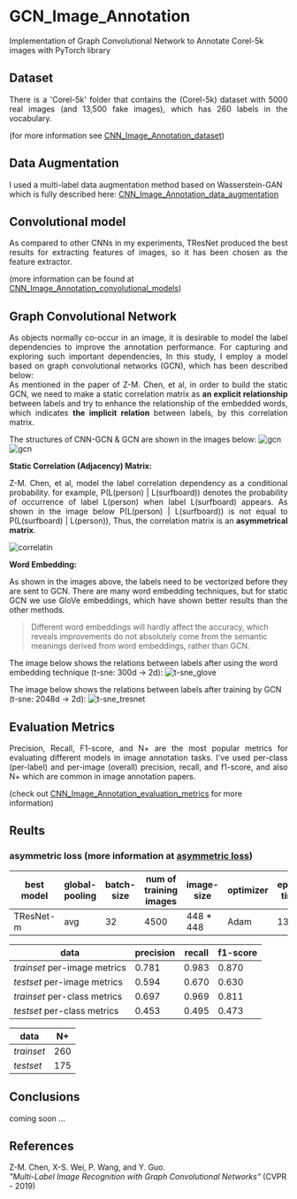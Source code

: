 # GCN_Image_Annotation
Implementation of Graph Convolutional Network to Annotate Corel-5k images with PyTorch library

## Dataset
<div align="justify"> There is a 'Corel-5k' folder that contains the (Corel-5k) dataset with 5000 real images (and 13,500 fake images), which has 260 labels in the vocabulary. </div>

(for more information see [CNN_Image_Annotation_dataset](https://github.com/parham1998/CNN_Image_Annotaion#dataset))

## Data Augmentation
I used a multi-label data augmentation method based on Wasserstein-GAN which is fully described here: [CNN_Image_Annotation_data_augmentation](https://github.com/parham1998/CNN_Image_Annotaion#data-augmentation)

## Convolutional model
<div align="justify"> As compared to other CNNs in my experiments, TResNet produced the best results for extracting features of images, so it has been chosen as the feature extractor. </div>

(more information can be found at  [CNN_Image_Annotation_convolutional_models](https://github.com/parham1998/CNN_Image_Annotaion#convolutional-models))

## Graph Convolutional Network
<div align="justify"> As objects normally co-occur in an image, it is desirable to model the label dependencies to improve the annotation performance.
For capturing and exploring such important dependencies, In this study, I employ a model based on graph convolutional networks (GCN), which has been described below: </div>

<div align="justify"> As mentioned in the paper of Z-M. Chen, et al, in order to build the static GCN, we need to make a static correlation matrix as <strong> an explicit relationship </strong> between labels and try to enhance the relationship of the embedded words, which indicates <strong> the implicit relation </strong> between labels, by this correlation matrix. </div>

The structures of CNN-GCN & GCN are shown in the images below:
![gcn](https://user-images.githubusercontent.com/85555218/173224754-5c02046d-133b-4c75-8162-261f911fba05.png)
![gcn](https://user-images.githubusercontent.com/85555218/173225823-6846cc2e-1579-43a2-9cbe-cb2e926a2955.png)

**Static Correlation (Adjacency) Matrix:** <br >
<div align="justify">  Z-M. Chen, et al, model the label correlation dependency as a conditional probability. for example, P(L(person) | L(surfboard)) denotes the probability of occurrence of label L(person) when label L(surfboard) appears. As shown in the image below P(L(person) | L(surfboard))  is not equal to P(L(surfboard) | L(person)), Thus, the correlation matrix is an <strong> asymmetrical matrix</strong>. </div>

![correlatin](https://user-images.githubusercontent.com/85555218/173229994-003412ec-94a8-42be-9df9-5f5798817efc.png)

**Word Embedding:** <br >
<div align="justify"> As shown in the images above, the labels need to be vectorized before they are sent to GCN. There are many word embedding techniques, but for static GCN we use GloVe embeddings, which have shown better results than the other methods. </div>

> Different word embeddings will hardly affect the accuracy, which reveals improvements do not absolutely come from the semantic meanings derived from word embeddings, rather than GCN.
  
The image below shows the relations between labels after using the word embedding technique (t-sne: 300d -> 2d):
![t-sne_glove](https://user-images.githubusercontent.com/85555218/173232298-77d5d410-16c8-4439-b649-36db158cacb7.png)

The image below shows the relations between labels after training by GCN (t-sne: 2048d -> 2d):
![t-sne_tresnet](https://user-images.githubusercontent.com/85555218/183426014-88af0b6c-5523-468f-83e2-dd158f0f5e14.png)

## Evaluation Metrics
<div align="justify"> Precision, Recall, F1-score, and N+ are the most popular metrics for evaluating different models in image annotation tasks.
I've used per-class (per-label) and per-image (overall) precision, recall, and f1-score, and also N+ which are common in image annotation papers. </div>

(check out [CNN_Image_Annotation_evaluation_metrics](https://github.com/parham1998/CNN_Image_Annotaion#evaluation-metrics) for more information)

## Reults
### asymmetric loss (more information at [asymmetric loss](https://github.com/parham1998/CNN_Image_Annotaion#3-asymmetric-loss))

best model | global-pooling | batch-size | num of training images | image-size | optimizer | epoch time | 𝛾+ | 𝛾- | m 
------------ | ------------ | ------------- | ------------- | ------------- | ------------- | ------------- | ------------- | ------------- | -------------
TResNet-m | avg | 32 | 4500 | 448 * 448 | Adam | 135s | 0 | 4 | 0.05
  
data | precision | recall | f1-score 
------------ | ------------- | ------------- | -------------
*trainset* per-image metrics | 0.781 | 0.983 | 0.870 
*testset* per-image metrics | 0.594  | 0.670 | 0.630
*trainset* per-class metrics | 0.697  | 0.969 | 0.811
*testset* per-class metrics | 0.453 | 0.495 | 0.473

data | N+ 
------------ | ------------- 
*trainset* | 260
*testset* | 175

## Conclusions
coming soon ...

## References
Z-M. Chen, X-S. Wei, P. Wang, and Y. Guo. <br />
*"Multi-Label Image Recognition with Graph Convolutional Networks"* (CVPR - 2019)
